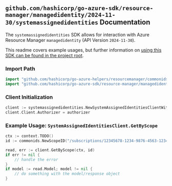 
## `github.com/hashicorp/go-azure-sdk/resource-manager/managedidentity/2024-11-30/systemassignedidentities` Documentation

The `systemassignedidentities` SDK allows for interaction with Azure Resource Manager `managedidentity` (API Version `2024-11-30`).

This readme covers example usages, but further information on [using this SDK can be found in the project root](https://github.com/hashicorp/go-azure-sdk/tree/main/docs).

### Import Path

```go
import "github.com/hashicorp/go-azure-helpers/resourcemanager/commonids"
import "github.com/hashicorp/go-azure-sdk/resource-manager/managedidentity/2024-11-30/systemassignedidentities"
```


### Client Initialization

```go
client := systemassignedidentities.NewSystemAssignedIdentitiesClientWithBaseURI("https://management.azure.com")
client.Client.Authorizer = authorizer
```


### Example Usage: `SystemAssignedIdentitiesClient.GetByScope`

```go
ctx := context.TODO()
id := commonids.NewScopeID("/subscriptions/12345678-1234-9876-4563-123456789012/resourceGroups/some-resource-group")

read, err := client.GetByScope(ctx, id)
if err != nil {
	// handle the error
}
if model := read.Model; model != nil {
	// do something with the model/response object
}
```
